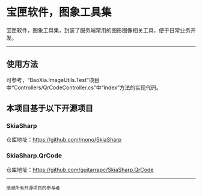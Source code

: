 ﻿宝匣软件，图象工具集
===========================
宝匣软件，图象工具集，封装了服务端常用的图形图像相关工具，便于日常业务开发。

****

## 使用方法
可参考，“BaoXia.ImageUtils.Test”项目中“Controllers/QrCodeController.cs”中“Index”方法的实现代码。


## 本项目基于以下开源项目

### SkiaSharp
仓库地址：https://github.com/mono/SkiaSharp

### SkiaSharp.QrCode
仓库地址：https://github.com/guitarrapc/SkiaSharp.QrCode

****
`感谢所有开源项目的参与者`
